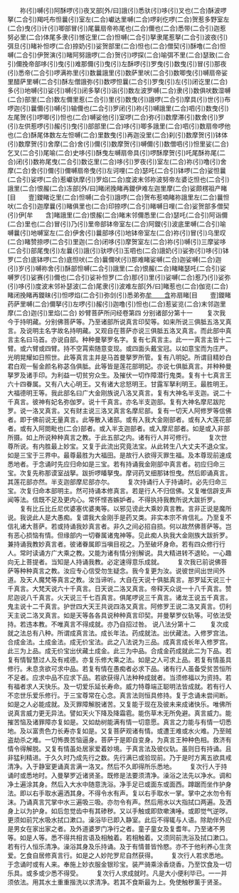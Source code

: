 <!-- { "loadSidebar": true } -->
　　祢(引)嚩(引)阿酥啰(引)夜叉部[外/曰]誐(引)悉驮(引)哆(引)叉也(二合)酥波啰拏(二合引)羯吒布怛曩(引)室左(二合)巘达里嚩(二合)啰刹仡啰(二合)贺惹多野室左(二合)曳(引)计(引)唧部冒(引)尾曩扇帝祢尾也(二合)儞也(二合)悉带(二合引)迦惹努必里(二合)体尾多隶(引)憾讫里(二合)怛嚩(二合引)拏隶尾惹拏(二合引)波夜(引)弭旦(引)睹补怛啰(二合)捺奶(引)娑贺部里(二合)怛也(二合)僧契(引)酥噜(二合)怛嚩(二合引)伊贺演(引)睹阿努誐啰(二合)贺(引)啰探(二合)喻弭不里(二合)瑟致(二合引)儞挽帝部哆(引)曳(引)难那儞(引)曳(引)左酥啰(引)罗曳(引)数曳(引)冒(引)那夜(引)悉帝(二合引)啰满祢里(引)数曩誐里(引)数萨里吠(二合引)数唧曳(引)嚩扇帝娑里醋萨里嚩(二合引)酥左僧誐弥(引)数啰怛曩(二合引)罗曳(引)左(引)闭讫里(二合)多(引)地嚩(引)娑(引)嚩(引)闭多拏(引)诣(引)数左波罗嚩(二合)隶(引)数俱吠数湿嚩(二合)部里(二合)数左儞里惹(二合引)里(引)数曳(引)誐啰(二合引)摩具(引)世(引)布啰迦(引)曩儞(引)嚩(引)输儞也(二合引)罗闭(引)祢(引)嚩誐里(二合)呬(引)数曳(引)左尾贺(引)啰唧(引)怛也(二合)嚩娑他(引)室啰(二合)弥(引)数摩滞(引)数舍(引)罗(引)左供惹啰(引)赧(引)曳(引)部部里(二合)哆(引)唧多誐里(二合)呬(引)数扇帝啰他也(二合)酥尾体数左左怛嚩(二合)里数曳(引)再迦没里(二合)刹(引)数摩贺(引)钵体(引)数摩贺(引)舍摩(二合)舍(引)儞(引)数摩贺(引)嚩儞(引)数僧呬(引)怛里娑(二合)乞叉(二合引)尾喻(二合)史哆(引)酥曳左嚩扇帝具(引)啰酥摩贺(引)吒尾酥祢尾(二合)闭(引)数祢尾曳(二合引)数讫里(二合)哆(引)罗夜(引)室左(二合)祢(引)噜(引)舍摩(二合)舍(引)儞(引)儞嚩扇帝曳(引)左诃哩(二合)瑟吒(二合引)钵啰(二合)娑怛曩(二合引)娑啰(二合)惹巘驮摩(引)罗焰(二合)度波末邻祢波努帝左婆讫怛也(二合引)誐里(二合)恨赧(二合)冻部[外/曰]睹闭挽睹再鑁伊难左迦里摩(二合)娑颇楞祖产睹[目　　壹]鑁睹讫里(二合)怛嚩(二合引)誐啰(二合)贺布惹喃睹祢誐里左(二合)曩怛吠(二合引)迦摩曩(引)睹俱里也(二合)印捺啰(二合引)睹嚩日哩(二合)娑贺部多僧契(引)伊[牟　　含]睹誐里(二合)恨赧(二合)睹末邻儞悉里(二合)瑟吒(二合引)阿诣儞(二合)里也(二合)冒(引)乃(引)里帝部钵帝室左(二合)阿鑁(引)波底里嚩(二合引)喻嚩曩(引)地嚩室左(二合)伊舍(引)曩部哆(引)地钵帝室左(二合)祢(引)冒(引)乌里叹(二合)睹赞捺啰(二合引)里迦(二合)闭哆(引)摩贺室左(二合)祢(引)嚩(引)三摩娑哆(二合引)部尾曳(引)左曩(引)誐(引)驮啰(引)玉呬也(二合)誐奶(引)娑弥(引)哆(引)钵罗(二合)底钵啰(二合)底怛吠(二合)曩儞吠(引)那难睹娑嚩(二合)迦娑嚩(二合)迦(引)岁(引)嚩祢舍(引)酥部怛嚩(二合引)誐里(二合)恨赧(二合)睹睹瑟吒(二合引)娑嚩罗(引)娑赛(引)儞也(二合引)娑补怛罗(二合)那(引)里(引)娑嚩(二合)惹乃(引)娑弥(引)哆(引)度波末邻补瑟波(二合)尾隶(引)波难左部[外/曰]睹惹也(二合)伽览(二合)睹闭挽睹再鑁昧(引)怛啰焰(二合引)弥剑(引)悉弟弥[牟　　含](引)祢扇睹[目　　壹]鑁睹药萨里嚩(二合)儞拏(引)左啰(引)赧(引)迦噜(引)怛也(二合)惹娑览(二合)末邻迦里摩(二合)迦(引)里焰(二合)
妙臂菩萨所问经卷第四
分别诸部分第十一
　　复次我今于持明藏。分别佛菩萨等。乃至诸部所说真言印契等。如来所说三俱胝五洛叉真言。及说明主名字故名持明藏。又观自在菩萨亦说三俱胝五洛叉真言。而此部中真言主名曰马首。亦说自部。种种曼拏罗名字。复有七真言主。此一一真言主皆十二臂。或六臂或四臂。持不空罥索随意变现。或四面头戴宝冠。以如意宝而为庄严。光明晃耀如日照世。此等真言主并是马首曼拏罗所管。复有八明妃。所谓目精妙白君白观一髻金颜名称苾刍俱胝。此等皆是莲花部明妃。亦说七俱胝真言。并种种曼拏罗及诸手印。为利益一切贫穷众生。及摧伏一切作障潜行鬼类。复有十七真言王六十四眷属。又有八大心明王。又有诸大忿怒明王。甘露军拏利明王。最胜明王。大福德明王等。我此部名曰广大金刚族说八洛叉真言。复有大神名半支迦。说二十千真言。彼神有妃名弥伽罗。说十千真言。亦名半支迦部。复有大神名摩尼跋陀罗。说一洛叉真言。又有财主说三洛叉真言名摩尼部。复有一切天人阿修罗等信佛者。即于佛前说无量真言。此等散入诸部。或有入我大金刚部者。或有入大莲花部者。或有入阿閦毗也(二合)部者。或入半支迦部者。或入摩尼部者。如是或入非部所摄。如上所说种种真言之教。于此五部之内。诸有行人并可修行。
　　复次世尊所说。有内胜最上妙宝。又复于此流出究竟法宝。从此转生八大丈夫不退众宝。如是三宝于三界中。最尊最胜为大福田。是故行人欲得灭罪生福。及本尊现前速成悉地者。于念诵时先应归命如是三宝。若有持诵我金刚部中真言者。初应归命三宝。次复先称那谟室战拏。跋折啰皤拏曳。摩诃药叉细那钵怛曳。然后即诵真言。其莲花部亦然。半支迦部摩尼部亦尔。
　　复次持诵行人于持诵时。必先归命三宝。次复归命本部明主。然可持诵本修真言。若是行人不归信佛。又复唯信辟支声闻等法。信既不足及更内心。常怀悭吝嫉妒者。不得执持我教所说大跋折罗。
　　复有比丘比丘尼优婆塞优婆夷等。以邪见谤此大乘妙真言教。言非正说是魔所说。我说此人是大愚痴。复谓我大金刚手是药叉类。非实本宗不肯信礼。乃至复不信礼诸大菩萨。若或持诵我妙真言者。非久之间必招自损。何以故然佛菩萨等。岂有恶心损恼有情。但缘部内一切眷属诸鬼神等。见此痴人执我大金刚族大跋折罗。兼持诵我教妙真言者。彼诸眷属即当嗔目视之。乃至破坏身命。若有四众修行行人。常时读诵方广大乘之教。又能为诸有情分别解说。具大精进转不退轮。一心趣向无上菩提者。当知是人持诵我教。必定速得意乐成就。
　　复次我已前说佛菩萨等种种真言之教。汝应专心信受勿生疑念。我今复更为汝。说彼世间出世间外道。及天人魔梵等真言之教。汝当谛听。大自在天说十俱胝真言。那罗延天说三十千真言。大梵天说六十千真言。日天说二洛叉真言。帝释天众说一十八千真言。赞尼迦说八千真言。火天说三千七百真言。俱尾啰说三千真言。诸龙王说五千真言。鬼主说十二千真言。护世四大天王共说四洛叉真言。阿修罗王说二洛叉真言。忉利天主说二洛叉真言。如是天等各各具说种种真言印契。并曼拏罗仪轨等。可依法受持。若违本教。不唯真言不得成就。亦乃自招过咎。
说八法分第十二
　　复次成就之法总有八种。所谓成真言法。成长年法。药成就法。出伏藏法。入修罗宫法。合成金法。土成金法。成无价宝法。此之八法说为三品。成真言成长年入修罗宫。此三为上品。成无价宝出伏藏土成金。此三为中品。合成金药成就此二为下品。若复有情智慧过人及有戒德。亦复乐修大乘之法。如是之人可求上品。若复有情虽具修行。未息贪欲可求中品。若复有情在愚痴者必求下品。诸有行人虽备受贫苦恒所不足者。应求中品不应求下品。若欲获得八法种种成就者。当须修福以为资持。若有福者求人天快乐。及一切爱乐延长寿命。威力特尊端正聪明法皆成就。若有行人不恋世乐爱乐修行。于三宝尊常在心念。真言法则恒具修持。复于念诵未尝间断。如是之人必能成就。及灭罪障解脱诸苦。又复能于现在及彼未来成诸快乐。唯佛所说真言威力更无异法。譬如天火下降及降霜雹。能伤草木无所免避。真言威力。能摧苦恼及诸罪障亦复如是。又如劫树能满有情一切意愿。真言之力能与有情一切悉地。及以富贵色力长寿亦复如是。又复菩萨观诸有情。或遭王难或水火难。乃至贼盗劫杀之难。一切怖畏苦恼逼身。菩萨于是即自变身。为真言王种种色相。救济有情令得解脱。又复有情虽处居家爱着妙境。于真言法及彼仪轨。虽则日有持诵。且非猛利精进。于久久时乃成先行之数。先行满已或验现前。乃于是时方离五欲具戒清净。入于静室更诵真言满一洛叉。然后不久即得所乐悉地。
　　复次行人于持诵时或悉地时。入曼拏罗近诸贤圣。既修是法要须清净。澡浴之法先以净水。调和净土遍涂其身。然后入大水中随意洗浴。净手足已或面东或面西。蹲踞而坐作护身法。即以右手取水遍洒其身。不得令水有声。复以右手取水一掌。掌中之水勿令有沫。乃诵真言咒掌中水三遍吸三吸。亦勿令有声。然后用水以大指拭口两遍。及洒身上以为护身。如后忽觉齿中有其碜秽。又以手触或即欬嗽洟唾。或即觉气逆哕。更须如前咒水吸水拭口漱口。澡浴毕已即入静室。此后不得辄与人语。除助伴外应是男女在家出家之者。及外道婆罗门净行之者。童子童女及复耆年。乃至诸不男等。如是人等。悉不得共相言语及相触着。若相触着。又须同前洗浴及拭口漱口。若有行人恒乐清净。澡浴其身及乐持诵。及于有情普皆怜愍。亦不于他利养心生贪爱。乞食自居修真言行。如是之人妙陀罗尼自然获得。
　　复次行人若求悉地。于念诵时或有人来。奉施上妙衣服金银珍宝。装严骑乘涂香烧香。乃至饮食及一切乐具。或多或少悉不得受。
　　复次行人求成就时。凡是大小便利毕已。一一并须依法。用其水土重重揩洗以求清净。若其不食斯最为上。免使触秽薰于贤圣。
